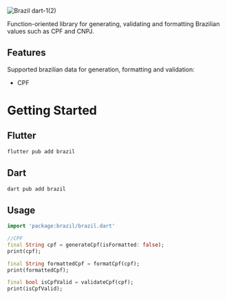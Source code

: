 ![Brazil dart-1(2)](https://user-images.githubusercontent.com/52143624/197362660-fb4b2316-2125-461f-a4a0-1105cac7873d.png)


Function-oriented library for generating, validating and formatting Brazilian values such as CPF and CNPJ.

## Features

Supported brazilian data for generation, formatting and validation:

- CPF

# Getting Started

## Flutter

```sh
flutter pub add brazil
```
## Dart
```sh
dart pub add brazil
```
## Usage

```dart
import 'package:brazil/brazil.dart'

//CPF
final String cpf = generateCpf(isFormatted: false);
print(cpf);

final String formattedCpf = formatCpf(cpf);
print(formattedCpf);

final bool isCpfValid = validateCpf(cpf);
print(isCpfValid);

```
